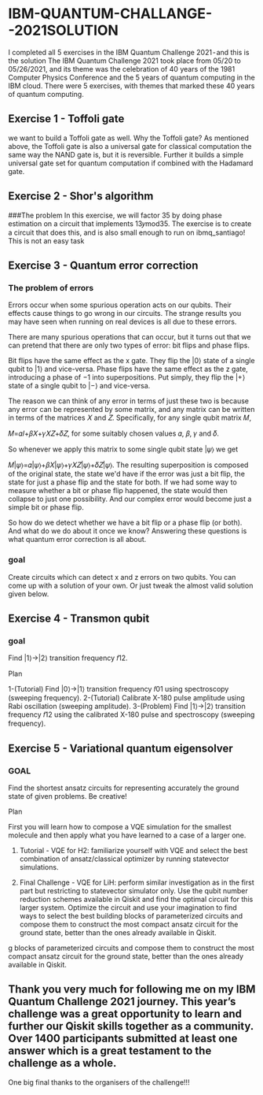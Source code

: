 #  IBM-QUANTUM-CHALLANGE--2021SOLUTION
I completed all 5 exercises in the IBM Quantum Challenge 2021 - and this is the solution
The IBM Quantum Challenge 2021 took place from 05/20 to 05/26/2021, and its theme was the celebration of 40 years of the 1981 Computer Physics Conference and the 5 years of quantum computing in the IBM cloud.
 There were 5 exercises, with themes that marked these 40 years of quantum computing.
## Exercise 1 - Toffoli gate
we want to build a Toffoli gate as well. Why the Toffoli gate? As mentioned above, the Toffoli gate is also a universal gate for classical computation the same way the NAND gate is, but it is reversible. Further it builds a simple universal gate set for quantum computation if combined with the Hadamard gate.

## Exercise 2 - Shor's algorithm
###The problem
In this exercise, we will factor 35 by doing phase estimation on a circuit that implements 13𝑦mod35. The exercise is to create a circuit that does this, and is also small enough to run on ibmq_santiago! This is not an easy task
## Exercise 3 - Quantum error correction
### The problem of errors
Errors occur when some spurious operation acts on our qubits. Their effects cause things to go wrong in our circuits. The strange results you may have seen when running on real devices is all due to these errors.

There are many spurious operations that can occur, but it turns out that we can pretend that there are only two types of error: bit flips and phase flips.

Bit flips have the same effect as the x gate. They flip the |0⟩ state of a single qubit to |1⟩ and vice-versa. Phase flips have the same effect as the z gate, introducing a phase of −1 into superpositions. Put simply, they flip the |+⟩ state of a single qubit to |−⟩ and vice-versa.

The reason we can think of any error in terms of just these two is because any error can be represented by some matrix, and any matrix can be written in terms of the matrices 𝑋 and 𝑍. Specifically, for any single qubit matrix 𝑀,

𝑀=𝛼𝐼+𝛽𝑋+𝛾𝑋𝑍+𝛿𝑍,
for some suitably chosen values 𝛼, 𝛽, 𝛾 and 𝛿.

So whenever we apply this matrix to some single qubit state |𝜓⟩ we get

𝑀|𝜓⟩=𝛼|𝜓⟩+𝛽𝑋|𝜓⟩+𝛾𝑋𝑍|𝜓⟩+𝛿𝑍|𝜓⟩.
The resulting superposition is composed of the original state, the state we'd have if the error was just a bit flip, the state for just a phase flip and the state for both. If we had some way to measure whether a bit or phase flip happened, the state would then collapse to just one possibility. And our complex error would become just a simple bit or phase flip.

So how do we detect whether we have a bit flip or a phase flip (or both). And what do we do about it once we know? Answering these questions is what quantum error correction is all about.
### goal
Create circuits which can detect x and z errors on two qubits. You can come up with a solution of your own. Or just tweak the almost valid solution given below.
## Exercise 4 - Transmon qubit
### goal

Find |1⟩→|2⟩ transition frequency 𝑓12.

Plan

1-(Tutorial) Find |0⟩→|1⟩ transition frequency 𝑓01 using spectroscopy (sweeping frequency).
2-(Tutorial) Calibrate X-180 pulse amplitude using Rabi oscillation (sweeping amplitude).
3-(Problem) Find |1⟩→|2⟩ transition frequency 𝑓12 using the calibrated X-180 pulse and spectroscopy (sweeping frequency).
## Exercise 5 - Variational quantum eigensolver
### GOAL

Find the shortest ansatz circuits for representing accurately the ground state of given problems. Be creative!

Plan

First you will learn how to compose a VQE simulation for the smallest molecule and then apply what you have learned to a case of a larger one.

1. Tutorial - VQE for H2: familiarize yourself with VQE and select the best combination of ansatz/classical optimizer by running statevector simulations.

2. Final Challenge - VQE for LiH: perform similar investigation as in the first part but restricting to statevector simulator only. Use the qubit number reduction schemes available in Qiskit and find the optimal circuit for this larger system. Optimize the circuit and use your imagination to find ways to select the best building blocks of parameterized circuits and compose them to construct the most compact ansatz circuit for the ground state, better than the ones already available in Qiskit.

g blocks of parameterized circuits and compose them to construct the most compact ansatz circuit for the ground state, better than the ones already available in Qiskit.

## Thank you very much for following me on my IBM Quantum Challenge 2021 journey. This year’s challenge was a great opportunity to learn and further our Qiskit skills together as a community. Over 1400 participants submitted at least one answer which is a great testament to the challenge as a whole.
One big final thanks to the organisers of the challenge!!!


